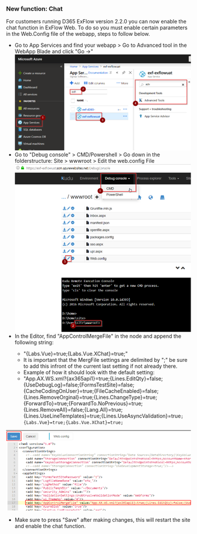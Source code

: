### New function: Chat
For customers running D365 ExFlow version 2.2.0 you can now enable the chat function in ExFlow Web.
To do so you must enable certain parameters in the Web.Config file of the webapp, steps to follow below.

* Go to App Services and find your webapp > Go to Advanced tool in the WebApp Blade and click "Go ->"
![kudu](/AddChatGuide/enterkudu.png)
* Go to "Debug console" > CMD/Powershell > Go down in the folderstructure: Site > wwwroot > Edit the web.config File 
![kudu](/AddChatGuide/editwebconfig.png)
* In the Editor, find "AppControlMergeFile" in the <appSettings> node and append the following string:
    * "{Labs.Vue}=true;{Labs.Vue.XChat}=true;"
    * It is important that the MergFile settings are delimited by ";" be sure to add this infront of the current last setting if not already there.
    * Example of how it should look with the default setting:
    * "App.AX.WS.xml?{ax365api1}=true;{Lines.EditQty}=false;{UseDebugLog}=false;{FormsTestSite}=false;{CacheCodingOnUser}=true;{FileCacheEnabled}=false;{Lines.RemoveOrginal}=true;{Lines.ChangeType}=true;{ForwardTo}=true;{ForwardTo.NoPrevious}=true;{Lines.RemoveAll}=false;{Lang.All}=true;{Lines.UseLineTemplates}=true;{Lines.UseAsyncValidation}=true`;{Labs.Vue}=true;{Labs.Vue.XChat}=true;`
   
![kudu](/AddChatGuide/editwebconfigline.png)

* Make sure to press "Save" after making changes, this will restart the site and enable the chat function.
